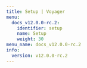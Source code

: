 ```yaml
---
title: Setup | Voyager
menu:
  docs_v12.0.0-rc.2:
    identifier: setup
    name: Setup
    weight: 30
menu_name: docs_v12.0.0-rc.2
info:
  version: v12.0.0-rc.2
---
```


